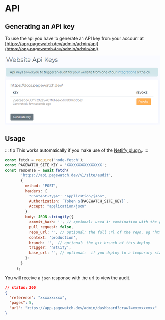 # API

## Generating an API key

To use the api you have to generate an API key from your account at [https://app.pagewatch.dev/admin/admin/api](https://app.pagewatch.dev/admin/admin/api)

![PageWatch API keys](./api-keys.png)

## Usage
::: tip
This works automatically if you make use of the  [Netlify plugin.](https://docs.pagewatch.dev/guide/netlify.html).
:::

```js
const fetch = require('node-fetch');
const PAGEWATCH_SITE_KEY = 'XXXXXXXXXXXXXXXX';
const response = await fetch(
       'https://api.pagewatch.dev/v1/site/audit',
       {
         method: "POST",
         headers: {
           "Content-type": "application/json",
           Authorization: `Token ${PAGEWATCH_SITE_KEY}`,
           Accept: "application/json"
         },
         body: JSON.stringify({
           commit_hash: '', // optional: used in combination with the github integration
           pull_request: false,
           repo_url: '', // optional: the full url of the repo, eg 'https://github.com/lpellis/deepmodernart/'
           context: 'production',
           branch: '',  // optional: the git branch of this deploy
           trigger: 'netlify',
           base_url: '', // optional:  if you deploy to a temporary staging site you can specify it here
         })
       }
     );
```

You will receive a `json` response with the url to view the audit.
```json
// status: 200
{ 
  "reference": "xxxxxxxxxx",
  "pages": 5,
  "url": "https://app.pagewatch.dev/admin/dashboard?crawl=xxxxxxxxxx"
} 
```
